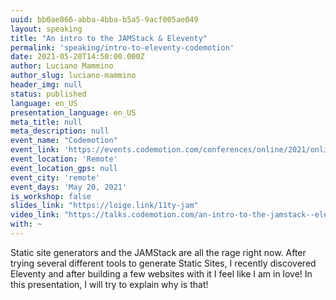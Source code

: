 ```yaml
---
uuid: bb0ae866-abba-4bba-b5a5-9acf005ae049
layout: speaking
title: "An intro to the JAMStack & Eleventy"
permalink: 'speaking/intro-to-eleventy-codemotion'
date: 2021-05-20T14:50:00.000Z
author: Luciano Mammino
author_slug: luciano-mammino
header_img: null
status: published
language: en_US
presentation_language: en_US
meta_title: null
meta_description: null
event_name: "Codemotion"
event_link: 'https://events.codemotion.com/conferences/online/2021/online-tech-conference-spring/'
event_location: 'Remote'
event_location_gps: null
event_city: 'remote'
event_days: 'May 20, 2021'
is_workshop: false
slides_link: "https://loige.link/11ty-jam"
video_link: "https://talks.codemotion.com/an-intro-to-the-jamstack--eleventy"
with: ~
---
```


Static site generators and the JAMStack are all the rage right now. After trying several different tools to generate Static Sites, I recently discovered Eleventy and after building a few websites with it I feel like I am in love! In this presentation, I will try to explain why is that!
